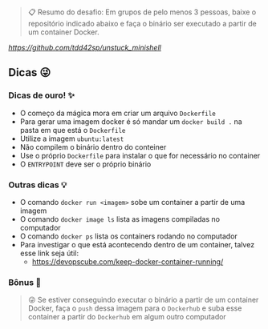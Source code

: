 
> 📋 Resumo do desafio: Em grupos de pelo menos 3 pessoas, baixe o repositório indicado abaixo e faça o binário ser executado a partir de um container Docker.

*https://github.com/tdd42sp/unstuck_minishell*

## Dicas 😜

### Dicas de ouro! ✨

- O começo da mágica mora em criar um arquivo `Dockerfile`
- Para gerar uma imagem docker é só mandar um `docker build .` na pasta em que está o `Dockerfile` 
- Utilize a imagem `ubuntu:latest`
- Não compilem o binário dentro do conteiner
- Use o próprio `Dockerfile` para instalar o que for necessário no container
- O `ENTRYPOINT` deve ser o próprio binário

### Outras dicas 💡

- O comando `docker run <imagem>` sobe um container a partir de uma imagem
- O comando `docker image ls` lista as imagens compiladas no computador
- O comando `docker ps` lista os containers rodando no computador
- Para investigar o que está acontecendo dentro de um container, talvez esse link seja útil: 
	- https://devopscube.com/keep-docker-container-running/

### Bônus 🎉

> 😜 Se estiver conseguindo executar o binário a partir de um container Docker, faça o `push` dessa imagem para o `Dockerhub` e suba esse container a partir do `Dockerhub` em algum outro computador 

